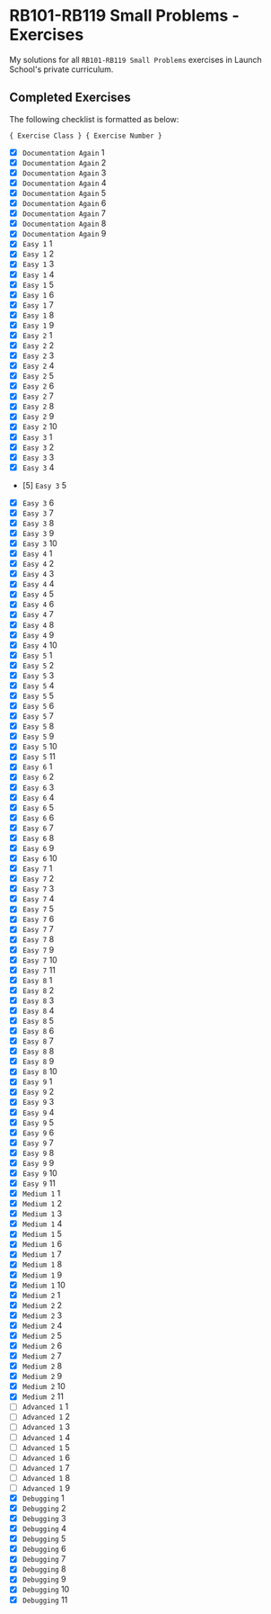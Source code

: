 # RB101-RB119 Small Problems - Exercises

My solutions for all `RB101-RB119 Small Problems` exercises in Launch School's private curriculum.

## Completed Exercises

The following checklist is formatted as below:

```
{ Exercise Class } { Exercise Number }
```

- [x] `Documentation Again` 1
- [x] `Documentation Again` 2
- [x] `Documentation Again` 3
- [x] `Documentation Again` 4
- [x] `Documentation Again` 5
- [x] `Documentation Again` 6
- [x] `Documentation Again` 7
- [x] `Documentation Again` 8
- [x] `Documentation Again` 9
- [x] `Easy 1` 1
- [x] `Easy 1` 2
- [x] `Easy 1` 3
- [x] `Easy 1` 4
- [x] `Easy 1` 5
- [x] `Easy 1` 6
- [x] `Easy 1` 7
- [x] `Easy 1` 8
- [x] `Easy 1` 9
- [x] `Easy 2` 1
- [x] `Easy 2` 2
- [x] `Easy 2` 3
- [x] `Easy 2` 4
- [x] `Easy 2` 5
- [x] `Easy 2` 6
- [x] `Easy 2` 7
- [x] `Easy 2` 8
- [x] `Easy 2` 9
- [x] `Easy 2` 10
- [x] `Easy 3` 1
- [x] `Easy 3` 2
- [x] `Easy 3` 3
- [x] `Easy 3` 4
- [5] `Easy 3` 5
- [x] `Easy 3` 6
- [x] `Easy 3` 7
- [x] `Easy 3` 8
- [x] `Easy 3` 9
- [x] `Easy 3` 10
- [x] `Easy 4` 1
- [x] `Easy 4` 2
- [x] `Easy 4` 3
- [x] `Easy 4` 4
- [x] `Easy 4` 5
- [x] `Easy 4` 6
- [x] `Easy 4` 7
- [x] `Easy 4` 8
- [x] `Easy 4` 9
- [x] `Easy 4` 10
- [x] `Easy 5` 1
- [x] `Easy 5` 2
- [x] `Easy 5` 3
- [x] `Easy 5` 4
- [x] `Easy 5` 5
- [x] `Easy 5` 6
- [x] `Easy 5` 7
- [x] `Easy 5` 8
- [x] `Easy 5` 9
- [x] `Easy 5` 10
- [x] `Easy 5` 11
- [x] `Easy 6` 1
- [x] `Easy 6` 2
- [x] `Easy 6` 3
- [x] `Easy 6` 4
- [x] `Easy 6` 5
- [x] `Easy 6` 6
- [x] `Easy 6` 7
- [x] `Easy 6` 8
- [x] `Easy 6` 9
- [x] `Easy 6` 10
- [x] `Easy 7` 1
- [x] `Easy 7` 2
- [x] `Easy 7` 3
- [x] `Easy 7` 4
- [x] `Easy 7` 5
- [x] `Easy 7` 6
- [x] `Easy 7` 7
- [x] `Easy 7` 8
- [x] `Easy 7` 9
- [x] `Easy 7` 10
- [x] `Easy 7` 11
- [x] `Easy 8` 1
- [x] `Easy 8` 2
- [x] `Easy 8` 3
- [x] `Easy 8` 4
- [x] `Easy 8` 5
- [x] `Easy 8` 6
- [x] `Easy 8` 7
- [x] `Easy 8` 8
- [x] `Easy 8` 9
- [x] `Easy 8` 10
- [x] `Easy 9` 1
- [x] `Easy 9` 2
- [x] `Easy 9` 3
- [x] `Easy 9` 4
- [x] `Easy 9` 5
- [x] `Easy 9` 6
- [x] `Easy 9` 7
- [x] `Easy 9` 8
- [x] `Easy 9` 9
- [x] `Easy 9` 10
- [x] `Easy 9` 11
- [x] `Medium 1` 1
- [x] `Medium 1` 2
- [x] `Medium 1` 3
- [x] `Medium 1` 4
- [x] `Medium 1` 5
- [x] `Medium 1` 6
- [x] `Medium 1` 7
- [x] `Medium 1` 8
- [x] `Medium 1` 9
- [x] `Medium 1` 10
- [x] `Medium 2` 1
- [x] `Medium 2` 2
- [x] `Medium 2` 3
- [x] `Medium 2` 4
- [x] `Medium 2` 5
- [x] `Medium 2` 6
- [x] `Medium 2` 7
- [x] `Medium 2` 8
- [x] `Medium 2` 9
- [x] `Medium 2` 10
- [x] `Medium 2` 11
- [ ] `Advanced 1` 1
- [ ] `Advanced 1` 2
- [ ] `Advanced 1` 3
- [ ] `Advanced 1` 4
- [ ] `Advanced 1` 5
- [ ] `Advanced 1` 6
- [ ] `Advanced 1` 7
- [ ] `Advanced 1` 8
- [ ] `Advanced 1` 9
- [x] `Debugging` 1
- [x] `Debugging` 2
- [x] `Debugging` 3
- [x] `Debugging` 4
- [x] `Debugging` 5
- [x] `Debugging` 6
- [x] `Debugging` 7
- [x] `Debugging` 8
- [x] `Debugging` 9
- [x] `Debugging` 10
- [x] `Debugging` 11
